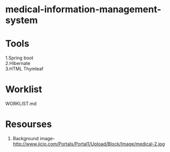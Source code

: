 # medical-information-management-system
# Tools<br>
1.Spring boot <br>
2.Hibernate   <br>
3.HTML Thymleaf <br>

# Worklist<br>
WORKLIST.md

# Resourses<br>
1. Background image- http://www.jicjo.com/Portals/Portal1/Upload/Block/Image/medical-2.jpg
